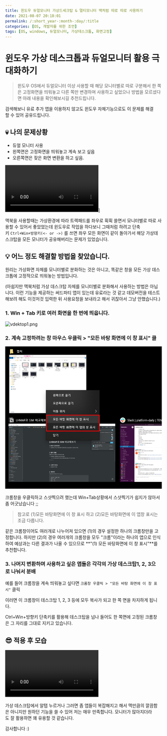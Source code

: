 ```yaml
---
title: 윈도우 듀얼모니터 가상드세크탑 & 멀티모니터 맥처럼 따로 따로 사용하기
date: 2021-08-07 20:18:01
permalink: /:short_year-:month-:day/:title
categories: [OS, 개발자를 위한 조언]
tags: [OS, windows, 듀얼모니터, 가상데스크톱, 화면고정]
---
```


# 윈도우 가상 데스크톱과 듀얼모니터 활용 극대화하기


> 윈도우 OS에서 듀얼모니터 이상 사용할 때 해당 모니터별로 따로 구분해서 한 쪽은 고정화면을 띄워놓고 다른 쪽만 변경하며 사용하고 싶었으나 방법을 모르셨다면 아래 내용을 확인해보시길 추천드립니다.

검색해보니 유료 추가 앱을 이용하지 않고도 윈도우 자체기능으로도 이 문제를 해결할 수 있어 공유드립니다.



## **💀 나의 문제상황**

- 듀얼 모니터 사용
- 왼쪽면은 고정화면을 띄워놓고 계속 보고 싶음
- 오른쪽면은 잦은 화면 변환을 하고 싶음.

<video src="../../likelionSungGuk.github.io/assets/img/vdektop_vid_1.mp4"></video>]

맥북을 사용할때는 가상환경에 따라 트랙패드를 좌우로 휙휙 쓸면서 모니터별로 따로 사용할 수 있어서 좋았었는데 윈도우로 작업을 하다보니 그때처럼 하려고 단축키 `Ctrl+Win+방향키(<- or ->)` 를 쓰면 좌우 모든 화면이 같이 돌아가서 해당 가상데스크탑을 모든 모니터가 공유해버리는 문제가 있었습니다.



## **💡 어느 정도 해결할 방법을 찾았습니다.**

원리는 가상화면 자체를 모니터별로 분화하는 것은 아니고, 똑같은 창을 모든 가상 데스크톱에 고정적으로 띄워놓는 방법입니다.

(아쉽지만 맥북처럼 가상 데스크탑 자체를 모니터별로 분화해서 사용하는 방법은 아닙니다. 이런 기능을 제공하는 써드파티 앱이 있는데 유료라는 것 같고 데모버전을 테스트해보려 해도 이것저것 입력한 뒤 사용요청을 보내라고 해서 귀찮아서 그냥 안했습니다.)

### **1. Win + Tab 키로 여러 화면을 한 번에 띄웁니다.**

![vdektop1.png](/assets/img/vdektop1.png)

### **2. 계속 고정하려는 창 마우스 우클릭 > "모든 바탕 화면에 이 창 표시" 클**

![vdesktop2.png](/assets/img/vdesktop2.png)

크롬창을 우클릭하고 스샷찍으려 했는데 Win+Tab상황에서 스샷찍기가 쉽지가 않아서 좀 어긋났습니다 ;;

> 참고로 (1)모든 바탕화면에 이 창 표시 하고 (2)모든 바탕화면에 이 앱창 표시는 조금 다릅니다.

같은 크롬창이어도 여러개로 나누어져 있으면  (1)의 경우 설정한 하나의 크롬창만을 고정합니다. 하지만 (2)의 경우 여러개의 크롬창을 모두 "크롬"이라는 하나의 앱으로 인식하여 예상과는 다른 결과가 나올 수 있으므로 **"(1) 모든 바탕화면에 이 창 표시"**를 추천합니다.



### **3. 나머지 변환하며 사용하고 싶은 앱들은 각각의 가상 데스크탑1, 2, 3으로 나눠서 분배**

예를 들어 크롬창을 계속 띄워놓고 싶다면 `크롬창 우클릭 > "모든 바탕 화면에 이 창 표시"` 클릭

이러면 이 크롬창이 데스크탑 1, 2, 3 등에 모두 복사가 되고 한 쪽 면을 차지하게 됩니다.

Ctrl+Win+방향키 단축키를 활용해 데스크탑을 넘나 들어도 한 쪽면에 고정된 크롬창은 그 자리를 그대로 지키고 있습니다.

## 😎 적용 후 모습

<video src="../../likelionSungGuk.github.io/assets/img/vdektop_vid_2.mp4"></video>

가상 데스크탑에서 알탭 누르거나 그러면 좀 앱들이 복잡해지고 해서 맥만큼의 깔끔함은 아니지만 원하던 기능을 쓸 수 있어 저는 매우 만족합니다. 모니터가 많아지더라도 잘 활용하면 꽤 유용할 것 같습니다.

감사합니다 :)

